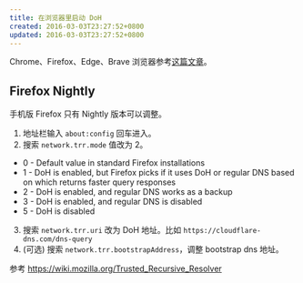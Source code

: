 ```yaml
---
title: 在浏览器里启动 DoH
created: 2016-03-03T23:27:52+0800
updated: 2016-03-03T23:27:52+0800
---
```



Chrome、Firefox、Edge、Brave 浏览器参考[这篇文章](https://developers.cloudflare.com/1.1.1.1/encryption/dns-over-https/encrypted-dns-browsers/)。

## Firefox Nightly

手机版 Firefox 只有 Nightly 版本可以调整。

1. 地址栏输入 `about:config` 回车进入。
2. 搜索 `network.trr.mode` 值改为 2。
  - 0 - Default value in standard Firefox installations
  - 1 - DoH is enabled, but Firefox picks if it uses DoH or regular DNS based on which returns faster query responses
  - 2 - DoH is enabled, and regular DNS works as a backup
  - 3 - DoH is enabled, and regular DNS is disabled
  - 5 - DoH is disabled
3. 搜索 `network.trr.uri` 改为 DoH 地址。比如 `https://cloudflare-dns.com/dns-query`
4. (可选) 搜索 `network.trr.bootstrapAddress`，调整 bootstrap dns 地址。

参考 https://wiki.mozilla.org/Trusted_Recursive_Resolver
